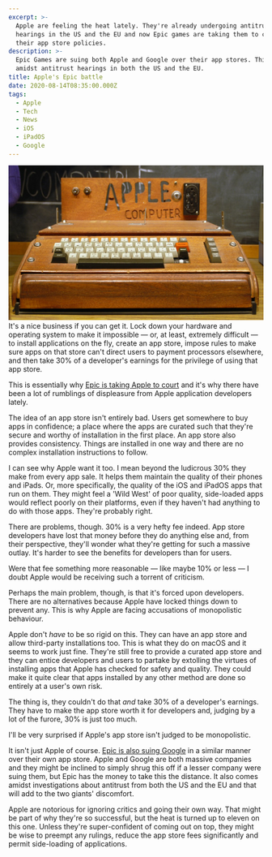 ```yaml
---
excerpt: >-
  Apple are feeling the heat lately. They're already undergoing antitrust
  hearings in the US and the EU and now Epic games are taking them to court over
  their app store policies.
description: >-
  Epic Games are suing both Apple and Google over their app stores. This is
  amidst antitrust hearings in both the US and the EU.
title: Apple's Epic battle
date: 2020-08-14T08:35:00.000Z
tags:
  - Apple
  - Tech
  - News
  - iOS
  - iPadOS
  - Google
---
```

![An old Apple 1 computer.](/assets/images/posts/2020/08/2020-08-14-apple-1.jpg "class=s50 right|@itemprop=image")It's a nice business if you can get it. Lock down your hardware and operating system to make it impossible — or, at least, extremely difficult — to install applications on the fly, create an app store, impose rules to make sure apps on that store can't direct users to payment processors elsewhere, and then take 30% of a developer's earnings for the privilege of using that app store.

This is essentially why [Epic is taking Apple to court](https://www.bbc.co.uk/news/technology-53773715) and it's why there have been a lot of rumblings of displeasure from Apple application developers lately.

The idea of an app store isn't entirely bad. Users get somewhere to buy apps in confidence; a place where the apps are curated such that they're secure and worthy of installation in the first place. An app store also provides consistency. Things are installed in one way and there are no complex installation instructions to follow.

I can see why Apple want it too. I mean beyond the ludicrous 30% they make from every app sale. It helps them maintain the quality of their phones and iPads. Or, more specifically, the quality of the iOS and iPadOS apps that run on them. They might feel a 'Wild West' of poor quality, side-loaded apps would reflect poorly on their platforms, even if they haven't had anything to do with those apps. They're probably right. 

There are problems, though. 30% is a very hefty fee indeed. App store developers have lost that money before they do anything else and, from their perspective, they'll wonder what they're getting for such a massive outlay. It's harder to see the benefits for developers than for users.

Were that fee something more reasonable — like maybe 10% or less — I doubt Apple would be receiving such a torrent of criticism.

Perhaps the main problem, though, is that it's forced upon developers. There are no alternatives because Apple have locked things down to prevent any. This is why Apple are facing accusations of monopolistic behaviour.

Apple don't *have* to be so rigid on this. They can have an app store and allow third-party installations too. This is what they do on macOS and it seems to work just fine. They're still free to provide a curated app store and they can entice developers and users to partake by extolling the virtues of installing apps that Apple has checked for safety and quality. They could make it quite clear that apps installed by any other method are done so entirely at a user's own risk.

The thing is, they couldn't do that *and* take 30% of a developer's earnings. They have to make the app store worth it for developers and, judging by a lot of the furore, 30% is just too much.

I'll be very surprised if Apple's app store isn't judged to be monopolistic.

It isn't just Apple of course. [Epic is also suing Google](https://www.theverge.com/2020/8/13/21368363/epic-google-fortnite-lawsuit-antitrust-app-play-store-apple-removal) in a similar manner over their own app store. Apple and Google are both massive companies and they might be inclined to simply shrug this off if a lesser company were suing them, but Epic has the money to take this the distance. It also comes amidst investigations about antitrust from both the US and the EU and that will add to the two giants' discomfort.

Apple are notorious for ignoring critics and going their own way. That might be part of why they're so successful, but the heat is turned up to eleven on this one. Unless they're super-confident of coming out on top, they might be wise to preempt any rulings, reduce the app store fees significantly and permit side-loading of applications. 

